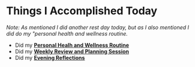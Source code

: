 # Things I Accomplished Today

_Note: As mentioned I did another rest day today, but as I also mentioned I did do my "personal health and wellness routine._

- Did my **[Personal Healh and Wellness Routine](../../routines/2024/personal-health-and-wellness-routine/personal-health-and-wellness-routine-2024-week-3.md)**
- Did my **[Weekly Review and Planning Session](../../routines/personal-health-and-wellness-routine-2024.md)**
- Did my **[Evening Reflections](../../routines/evening-reflections.md)**
